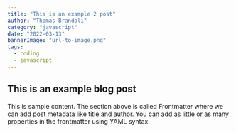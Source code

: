 ```yaml
---
title: "This is an example 2 post"
author: "Thomas Brandoli"
category: "javascript"
date: "2022-03-13"
bannerImage: "url-to-image.png"
tags:
  - coding
  - javascript
---
```


## This is an example blog post

This is sample content. The section above is called Frontmatter where we can add post metadata like title and author. You can add as little or as many properties in the frontmatter using YAML syntax.
